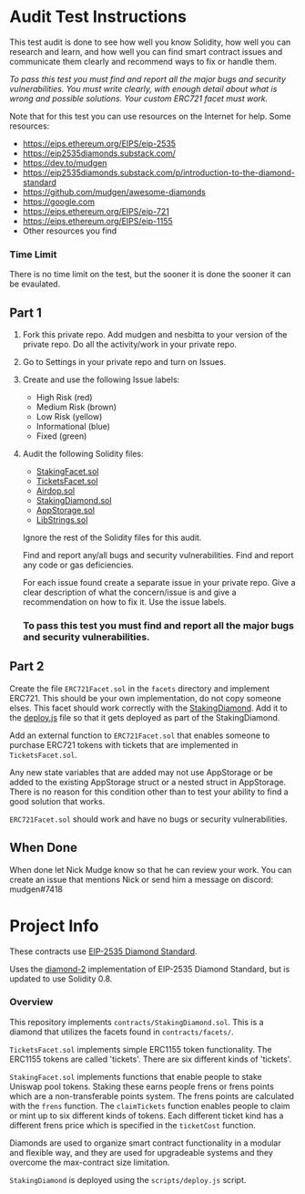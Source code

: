 # Audit Test Instructions

This test audit is done to see how well you know Solidity, how well you can research and learn, and how well you can find smart contract issues and communicate them clearly and recommend ways to fix or handle them.

*To pass this test you must find and report all the major bugs and security vulnerabilities. You must write clearly, with enough detail about what is wrong and possible solutions. Your custom ERC721 facet must work.*

Note that for this test you can use resources on the Internet for help.
Some resources: 
* https://eips.ethereum.org/EIPS/eip-2535
* https://eip2535diamonds.substack.com/
* https://dev.to/mudgen
* https://eip2535diamonds.substack.com/p/introduction-to-the-diamond-standard
* https://github.com/mudgen/awesome-diamonds
* https://google.com
* https://eips.ethereum.org/EIPS/eip-721
* https://eips.ethereum.org/EIPS/eip-1155
* Other resources you find

### Time Limit

There is no time limit on the test, but the sooner it is done the sooner it can be evaulated.

## Part 1
1. Fork this private repo. Add mudgen and nesbitta to your version of the private repo. Do all the activity/work in your private repo.
1. Go to Settings in your private repo and turn on Issues.
1. Create and use the following Issue labels:
    * High Risk (red)
    * Medium Risk (brown)
    * Low Risk (yellow)
    * Informational (blue)
    * Fixed (green)

1. Audit the following Solidity files:
    * [StakingFacet.sol](contracts/facets/StakingFacet.sol)
    * [TicketsFacet.sol](contracts/facets/TicketsFacet.sol)
    * [Airdop.sol](contracts/Airdop.sol)
    * [StakingDiamond.sol](contracts/StakingDiamond.sol)
    * [AppStorage.sol](contracts/libraries/AppStorage.sol)
    * [LibStrings.sol](contracts/libraries/LibStrings.sol)

    Ignore the rest of the Solidity files for this audit.    
    
    Find and report any/all bugs and security vulnerabilities. Find and report any code or gas deficiencies.
    
    For each issue found create a separate issue in your private repo. Give a clear description of what the concern/issue is and give a recommendation on how to fix it. Use the issue labels.
    
    ### To pass this test you must find and report all the major bugs and security vulnerabilities.
    
## Part 2

Create the file `ERC721Facet.sol` in the `facets` directory and implement ERC721. This should be your own implementation, do not copy someone elses. This facet should work correctly with the [StakingDiamond](contracts/StakingDiamond.sol). Add it to the [deploy.js](scripts/deploy.js) file so that it gets deployed as part of the StakingDiamond.

Add an external function to `ERC721Facet.sol` that enables someone to purchase ERC721 tokens with tickets that are implemented in `TicketsFacet.sol`.

Any new state variables that are added may not use AppStorage or be added to the existing AppStorage struct or a nested struct in AppStorage. There is no reason for this condition other than to test your ability to find a good solution that works.

`ERC721Facet.sol` should work and have no bugs or security vulnerabilities. 

## When Done

When done let Nick Mudge know so that he can review your work. You can create an issue that mentions Nick or send him a message on discord: mudgen#7418

 


# Project Info

These contracts use [EIP-2535 Diamond Standard](https://eips.ethereum.org/EIPS/eip-2535).

Uses the [diamond-2](https://github.com/mudgen/diamond-2) implementation of EIP-2535 Diamond Standard, but is updated to use Solidity 0.8.

### Overview

This repository implements `contracts/StakingDiamond.sol`. This is a diamond that utilizes the facets found in `contracts/facets/`.

`TicketsFacet.sol` implements simple ERC1155 token functionality. The ERC1155 tokens are called 'tickets'. There are six different kinds of 'tickets'.

 `StakingFacet.sol` implements functions that enable people to stake Uniswap pool tokens. Staking these earns people frens or frens points which are a non-transferable points system. The frens points are calculated with the `frens` function. The `claimTickets` function enables people to claim or mint up to six different kinds of tokens.  Each different ticket kind has a different frens price which is specified in the `ticketCost` function.
 
 Diamonds are used to organize smart contract functionality in a modular and flexible way, and they are used for upgradeable systems and they overcome the max-contract size limitation. 

`StakingDiamond` is deployed using the `scripts/deploy.js` script.



